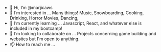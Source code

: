 - 👋 Hi, I’m @marjicaws
- 👀 I’m interested in ... Many things! Music, Snowboarding, Cooking, Drinking, Horror Movies, Dancing, 
- 🌱 I’m currently learning ... Javascript, React, and whatever else is included in my bootcamp!
- 💞️ I’m looking to collaborate on ... Projects concerning game building and websites but I'm open to anything.
- 📫 How to reach me ... 

<!---
santamargarita1/santamargarita1 is a ✨ special ✨ repository because its `README.md` (this file) appears on your GitHub profile.
You can click the Preview link to take a look at your changes.
--->

